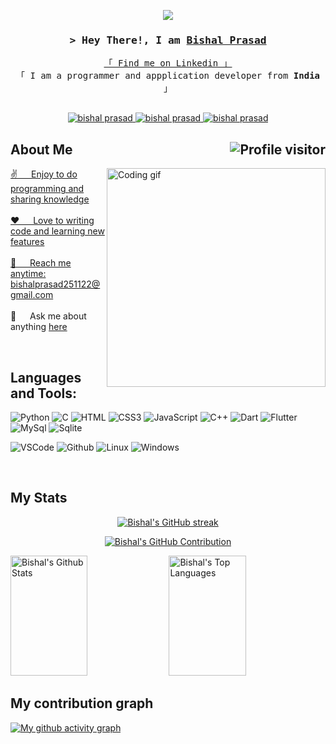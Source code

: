 <p align="center">
  <a href="https://github.com/bishal-p"><img src="https://readme-typing-svg.herokuapp.com/?lines=Self%20Taught%20Programmer;Always%20learning%20new%20things&center=true&width=380&height=45"></a>
</p>
<!-- Intro  -->
<h3 align="center">
        <samp>&gt; Hey There!, I am
                <b><a target="_blank" href="https://bishalprasad05.netlify.app">Bishal Prasad</a></b>
        </samp>
</h3>
<p align="center"> 
  <samp>
    <a href="https://linkedin.com/in/bishalprasad05">「 Find me on Linkedin 」</a>
    <br>
    「 I am a programmer and appplication developer from <b>India</b> 」
    <br>
    <br>
  </samp>
</p>
<p align="center">
 <a href="https://linkedin.com/in/bishalprasad05" target="_blank">
  <img src="https://img.shields.io/badge/LinkedIn-0077B5?style=for-the-badge&logo=linkedin&logoColor=white" alt="bishal prasad"/>
 </a>
 <a href="https://instagram.com/bishalprasad05" target="_blank">
  <img src="https://img.shields.io/badge/Instagram-fe4164?style=for-the-badge&logo=instagram&logoColor=white" alt="bishal prasad" />
 </a> 
 <a href="https://www.hackerrank.com/bishalprasad2511" target="_blank">
  <img src="https://img.shields.io/badge/-Hackerrank-2EC866?style=for-the-badge&logo=HackerRank&logoColor=white" alt="bishal prasad"  />
  </a> 
</p>

<!-- About Section -->
## About Me <a href="https://komarev.com/ghpvc/?username=bishal-p"><img align="right" src="https://komarev.com/ghpvc/?username=bishal-p&label=Visitors&color=0e75b6&style=flat" alt="Profile visitor" />
 
<p>
 <img align="right" width="350" src="https://github.com/Bishal-P/Bishal-P/assets/120594033/a566f575-0bb2-410b-bc60-f8d7eb5a0d81" alt="Coding gif" />

 ✌️ &emsp; Enjoy to do programming and sharing knowledge <br/>  <br>
 ❤️ &emsp; Love to writing code and learning new features<br/>  <br>
 📧 &emsp; Reach me anytime: bishalprasad251122@gmail.com<br/>  <br>
 💬 &emsp; Ask me about anything [here](https://github.com/bishal-p/bishal-p/issues)

</p>

<br>


## Languages and Tools:

![Python](https://img.shields.io/badge/Python-FFD43B?style=for-the-badge&logo=python&logoColor=blue)
![C](	https://img.shields.io/badge/C-00599C?style=for-the-badge&logo=c&logoColor=white)
![HTML](https://img.shields.io/badge/HTML5-E34F26?style=for-the-badge&logo=html5&logoColor=white)
![CSS3](https://img.shields.io/badge/CSS3-1572B6?style=for-the-badge&logo=css3&logoColor=white)
![JavaScript](https://img.shields.io/badge/JavaScript-323330?style=for-the-badge&logo=javascript&logoColor=F7DF1E)
![C++](https://img.shields.io/badge/C%2B%2B-00599C?style=for-the-badge&logo=c%2B%2B&logoColor=white)
![Dart](https://img.shields.io/badge/Dart-0175C2?style=for-the-badge&logo=dart&logoColor=white)
![Flutter](https://img.shields.io/badge/Flutter-02569B?style=for-the-badge&logo=flutter&logoColor=white)
![MySql](https://img.shields.io/badge/MySQL-005C84?style=for-the-badge&logo=mysql&logoColor=white)
![Sqlite](https://img.shields.io/badge/SQLite-07405E?style=for-the-badge&logo=sqlite&logoColor=white)

![VSCode](https://img.shields.io/badge/Visual_Studio-0078d7?style=for-the-badge&logo=visual%20studio&logoColor=white)
![Github](https://img.shields.io/badge/Git-F05032?style=for-the-badge&logo=git&logoColor=white)
![Linux](https://img.shields.io/badge/Linux-FCC624?style=for-the-badge&logo=linux&logoColor=black)
![Windows](https://img.shields.io/badge/Windows-0078D6?style=for-the-badge&logo=windows&logoColor=white)

<br/>

## My Stats

<p align="center">
  <a href="https://github.com/bishal-p">
    <img src="https://github-readme-streak-stats.herokuapp.com/?user=bishal-p&theme=radical&border=7F3FBF&background=0D1117" alt="Bishal's GitHub streak"/>
  </a>
</p>

<p align="center">
  <a href="https://github.com/bishal-p">
    <img src="https://github-profile-summary-cards.vercel.app/api/cards/profile-details?username=bishal-p&theme=radical" alt="Bishal's GitHub Contribution"/>
  </a>
</p>

<a> 
    <a href="https://github.com/bishal-p"><img alt="Bishal's Github Stats" src="https://denvercoder1-github-readme-stats.vercel.app/api?username=bishal-p&show_icons=true&count_private=true&theme=react&border_color=7F3FBF&bg_color=0D1117&title_color=F85D7F&icon_color=F8D866" height="192px" width="49.5%"/></a>
  <a href="https://github.com/bishal-p"><img alt="Bishal's Top Languages" src="https://denvercoder1-github-readme-stats.vercel.app/api/top-langs/?username=bishal-p&langs_count=8&layout=compact&theme=react&border_color=7F3FBF&bg_color=0D1117&title_color=F85D7F&icon_color=F8D866" height="192px" width="49.5%"/></a>
  <br/>
</a>

## My contribution graph

[![My github activity graph](https://github-readme-activity-graph.vercel.app/graph?username=bishal-p&bg_color=0D1117&color=7F3FBF&line=&F3FBF&point=7F3FBF&area=true&hide_border=true&area_color=FFFFFF&title_color=FFFFFF&custom_title=My%20GitHub%20Activity%20Graph&height=250)](https://github.com/bishal-p/github-readme-activity-graph)
